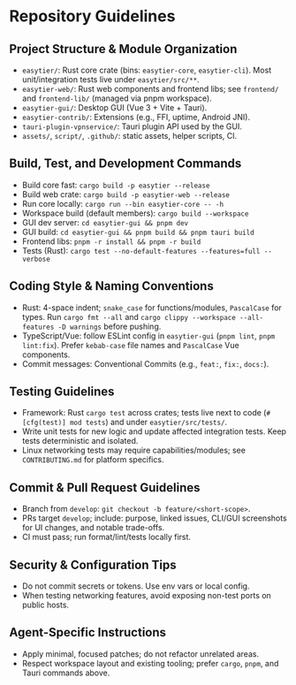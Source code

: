 # Repository Guidelines

## Project Structure & Module Organization
- `easytier/`: Rust core crate (bins: `easytier-core`, `easytier-cli`). Most unit/integration tests live under `easytier/src/**`.
- `easytier-web/`: Rust web components and frontend libs; see `frontend/` and `frontend-lib/` (managed via pnpm workspace).
- `easytier-gui/`: Desktop GUI (Vue 3 + Vite + Tauri).
- `easytier-contrib/`: Extensions (e.g., FFI, uptime, Android JNI).
- `tauri-plugin-vpnservice/`: Tauri plugin API used by the GUI.
- `assets/`, `script/`, `.github/`: static assets, helper scripts, CI.

## Build, Test, and Development Commands
- Build core fast: `cargo build -p easytier --release`
- Build web crate: `cargo build -p easytier-web --release`
- Run core locally: `cargo run --bin easytier-core -- -h`
- Workspace build (default members): `cargo build --workspace`
- GUI dev server: `cd easytier-gui && pnpm dev`
- GUI build: `cd easytier-gui && pnpm build && pnpm tauri build`
- Frontend libs: `pnpm -r install && pnpm -r build`
- Tests (Rust): `cargo test --no-default-features --features=full --verbose`

## Coding Style & Naming Conventions
- Rust: 4-space indent; `snake_case` for functions/modules, `PascalCase` for types. Run `cargo fmt --all` and `cargo clippy --workspace --all-features -D warnings` before pushing.
- TypeScript/Vue: follow ESLint config in `easytier-gui` (`pnpm lint`, `pnpm lint:fix`). Prefer `kebab-case` file names and `PascalCase` Vue components.
- Commit messages: Conventional Commits (e.g., `feat:`, `fix:`, `docs:`).

## Testing Guidelines
- Framework: Rust `cargo test` across crates; tests live next to code (`#[cfg(test)] mod tests`) and under `easytier/src/tests/`.
- Write unit tests for new logic and update affected integration tests. Keep tests deterministic and isolated.
- Linux networking tests may require capabilities/modules; see `CONTRIBUTING.md` for platform specifics.

## Commit & Pull Request Guidelines
- Branch from `develop`: `git checkout -b feature/<short-scope>`.
- PRs target `develop`; include: purpose, linked issues, CLI/GUI screenshots for UI changes, and notable trade-offs.
- CI must pass; run format/lint/tests locally first.

## Security & Configuration Tips
- Do not commit secrets or tokens. Use env vars or local config.
- When testing networking features, avoid exposing non-test ports on public hosts.

## Agent-Specific Instructions
- Apply minimal, focused patches; do not refactor unrelated areas.
- Respect workspace layout and existing tooling; prefer `cargo`, `pnpm`, and Tauri commands above.
